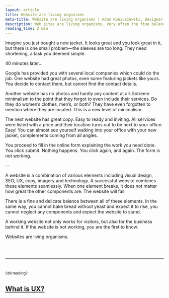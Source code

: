```yaml
---
layout: article
title: Website are living organisms
meta-title: Website are living organisms | Adam Koniuszewski, Designer in Manchester, UK
description: Web sites are living organisms. Very often the fine balance between all the elements is very delicate. You can’t pull one of the elements from it and expect the website to work the same way/stand.
reading_time: 2 min
---
```


Imagine you just bought a new jacket. It looks great and you look great in it, but there is one small problem—the sleeves are too long. They need shortening, a task you deemed simple. 

40 minutes later…

Google has provided you with several local companies which could do the job. One website had great photos, even some featuring jackets like yours. You decide to contact them, but cannot find the contact details. 

Another website has no photos and hardly any content at all. Extreme minimalism to the point that they forgot to even include their services. Do they do women’s clothes, men’s, or both? They have even forgotten to mention where they are located. This is a new level of minimalism. 

The next website has great copy. Easy to ready and inviting. All services were listed with a price and their location turns out to be next to your office. Easy! You can almost see yourself walking into your office with your new jacket, complements coming from all angles. 

You proceed to fill in the online form explaining the work you need done. You click submit. Nothing happens. You click again, and again. The form is not working. 

--

A website is a combination of various elements including visual design, SEO, UX, copy, imagery and technology. A successful website combines these elements seamlessly. When one element breaks, it does not matter how great the other components are. The website will fail.  

There is a fine and delicate balance between all of these elements. In the same way, you cannot bake bread without yeast and expect it to rise, you cannot neglect any components and expect the website to stand.

A working website not only works for visitors, but also for the business behind it. If the website is not working, you are the first to know. 

Websites are living organisms. 

<hr style="margin-top: 60px; margin-bottom: 40px;">
<small>Still reading?</small>
<h2><a href="/writing/what-is-ux/">What is UX?</a></h2>